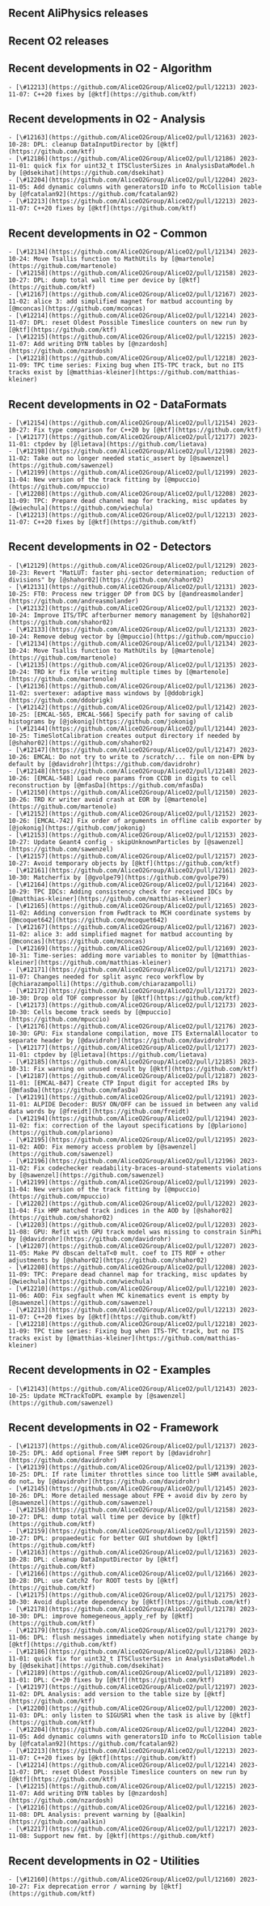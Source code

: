 ## Recent AliPhysics releases
## Recent O2 releases
## Recent developments in O2 - Algorithm
	- [\#12213](https://github.com/AliceO2Group/AliceO2/pull/12213) 2023-11-07: C++20 fixes by [@ktf](https://github.com/ktf)
## Recent developments in O2 - Analysis
	- [\#12163](https://github.com/AliceO2Group/AliceO2/pull/12163) 2023-10-28: DPL: cleanup DataInputDirector by [@ktf](https://github.com/ktf)
	- [\#12186](https://github.com/AliceO2Group/AliceO2/pull/12186) 2023-11-01: quick fix for uint32_t ITSClusterSizes in AnalysisDataModel.h by [@dsekihat](https://github.com/dsekihat)
	- [\#12204](https://github.com/AliceO2Group/AliceO2/pull/12204) 2023-11-05: Add dynamic columns with generatorsID info to McCollision table by [@fcatalan92](https://github.com/fcatalan92)
	- [\#12213](https://github.com/AliceO2Group/AliceO2/pull/12213) 2023-11-07: C++20 fixes by [@ktf](https://github.com/ktf)
## Recent developments in O2 - Common
	- [\#12134](https://github.com/AliceO2Group/AliceO2/pull/12134) 2023-10-24: Move Tsallis function to MathUtils by [@martenole](https://github.com/martenole)
	- [\#12158](https://github.com/AliceO2Group/AliceO2/pull/12158) 2023-10-27: DPL: dump total wall time per device by [@ktf](https://github.com/ktf)
	- [\#12167](https://github.com/AliceO2Group/AliceO2/pull/12167) 2023-11-02: alice 3: add simplified magnet for matbud accounting by [@mconcas](https://github.com/mconcas)
	- [\#12214](https://github.com/AliceO2Group/AliceO2/pull/12214) 2023-11-07: DPL: reset Oldest Possible Timeslice counters on new run by [@ktf](https://github.com/ktf)
	- [\#12215](https://github.com/AliceO2Group/AliceO2/pull/12215) 2023-11-07: Add writing DYN tables by [@nzardosh](https://github.com/nzardosh)
	- [\#12218](https://github.com/AliceO2Group/AliceO2/pull/12218) 2023-11-09: TPC time series: Fixing bug when ITS-TPC track, but no ITS tracks exist by [@matthias-kleiner](https://github.com/matthias-kleiner)
## Recent developments in O2 - DataFormats
	- [\#12154](https://github.com/AliceO2Group/AliceO2/pull/12154) 2023-10-27: Fix type comparison for C++20 by [@ktf](https://github.com/ktf)
	- [\#12177](https://github.com/AliceO2Group/AliceO2/pull/12177) 2023-11-01: ctpdev by [@lietava](https://github.com/lietava)
	- [\#12198](https://github.com/AliceO2Group/AliceO2/pull/12198) 2023-11-02: Take out no longer needed static_assert by [@sawenzel](https://github.com/sawenzel)
	- [\#12199](https://github.com/AliceO2Group/AliceO2/pull/12199) 2023-11-04: New version of the track fitting by [@mpuccio](https://github.com/mpuccio)
	- [\#12208](https://github.com/AliceO2Group/AliceO2/pull/12208) 2023-11-09: TPC: Prepare dead channel map for tracking, misc updates by [@wiechula](https://github.com/wiechula)
	- [\#12213](https://github.com/AliceO2Group/AliceO2/pull/12213) 2023-11-07: C++20 fixes by [@ktf](https://github.com/ktf)
## Recent developments in O2 - Detectors
	- [\#12129](https://github.com/AliceO2Group/AliceO2/pull/12129) 2023-10-23: Revert "MatLUT: faster phi-sector determination; reduction of divisions" by [@shahor02](https://github.com/shahor02)
	- [\#12131](https://github.com/AliceO2Group/AliceO2/pull/12131) 2023-10-25: FT0: Process new trigger DP from DCS by [@andreasmolander](https://github.com/andreasmolander)
	- [\#12132](https://github.com/AliceO2Group/AliceO2/pull/12132) 2023-10-24: Improve ITS/TPC afterburner memory management by [@shahor02](https://github.com/shahor02)
	- [\#12133](https://github.com/AliceO2Group/AliceO2/pull/12133) 2023-10-24: Remove debug vector by [@mpuccio](https://github.com/mpuccio)
	- [\#12134](https://github.com/AliceO2Group/AliceO2/pull/12134) 2023-10-24: Move Tsallis function to MathUtils by [@martenole](https://github.com/martenole)
	- [\#12135](https://github.com/AliceO2Group/AliceO2/pull/12135) 2023-10-24: TRD kr fix file writing multiple times by [@martenole](https://github.com/martenole)
	- [\#12136](https://github.com/AliceO2Group/AliceO2/pull/12136) 2023-11-02: svertexer: adaptive mass windows by [@ddobrigk](https://github.com/ddobrigk)
	- [\#12142](https://github.com/AliceO2Group/AliceO2/pull/12142) 2023-10-25: [EMCAL-565, EMCAL-566] Specify path for saving of calib histograms by [@jokonig](https://github.com/jokonig)
	- [\#12144](https://github.com/AliceO2Group/AliceO2/pull/12144) 2023-10-25: TimeSlotCalibration creates output directory if needed by [@shahor02](https://github.com/shahor02)
	- [\#12147](https://github.com/AliceO2Group/AliceO2/pull/12147) 2023-10-26: EMCAL: Do not try to write to /scratch/... file on non-EPN by default by [@davidrohr](https://github.com/davidrohr)
	- [\#12148](https://github.com/AliceO2Group/AliceO2/pull/12148) 2023-10-26: [EMCAL-548] Load reco params from CCDB in digits to cell reconstruction by [@mfasDa](https://github.com/mfasDa)
	- [\#12150](https://github.com/AliceO2Group/AliceO2/pull/12150) 2023-10-26: TRD Kr writer avoid crash at EOR by [@martenole](https://github.com/martenole)
	- [\#12152](https://github.com/AliceO2Group/AliceO2/pull/12152) 2023-10-26: [EMCAL-742] Fix order of arguments in offline calib exporter by [@jokonig](https://github.com/jokonig)
	- [\#12153](https://github.com/AliceO2Group/AliceO2/pull/12153) 2023-10-27: Update Geant4 config - skipUnknownParticles by [@sawenzel](https://github.com/sawenzel)
	- [\#12157](https://github.com/AliceO2Group/AliceO2/pull/12157) 2023-10-27: Avoid temporary objects by [@ktf](https://github.com/ktf)
	- [\#12161](https://github.com/AliceO2Group/AliceO2/pull/12161) 2023-10-30: Matcherfix by [@gvolpe79](https://github.com/gvolpe79)
	- [\#12164](https://github.com/AliceO2Group/AliceO2/pull/12164) 2023-10-29: TPC IDCs: Adding consistency check for received IDCs by [@matthias-kleiner](https://github.com/matthias-kleiner)
	- [\#12165](https://github.com/AliceO2Group/AliceO2/pull/12165) 2023-11-02: Adding conversion from Fwdtrack to MCH coordinate systems by [@mcoquet642](https://github.com/mcoquet642)
	- [\#12167](https://github.com/AliceO2Group/AliceO2/pull/12167) 2023-11-02: alice 3: add simplified magnet for matbud accounting by [@mconcas](https://github.com/mconcas)
	- [\#12169](https://github.com/AliceO2Group/AliceO2/pull/12169) 2023-10-31: Time-series: adding more variables to monitor by [@matthias-kleiner](https://github.com/matthias-kleiner)
	- [\#12171](https://github.com/AliceO2Group/AliceO2/pull/12171) 2023-11-07: Changes needed for split async reco workflow by [@chiarazampolli](https://github.com/chiarazampolli)
	- [\#12172](https://github.com/AliceO2Group/AliceO2/pull/12172) 2023-10-30: Drop old TOF compressor by [@ktf](https://github.com/ktf)
	- [\#12173](https://github.com/AliceO2Group/AliceO2/pull/12173) 2023-10-30: Cells become track seeds by [@mpuccio](https://github.com/mpuccio)
	- [\#12176](https://github.com/AliceO2Group/AliceO2/pull/12176) 2023-10-30: GPU: Fix standalone compilation, move ITS ExternalAllocator to separate header by [@davidrohr](https://github.com/davidrohr)
	- [\#12177](https://github.com/AliceO2Group/AliceO2/pull/12177) 2023-11-01: ctpdev by [@lietava](https://github.com/lietava)
	- [\#12185](https://github.com/AliceO2Group/AliceO2/pull/12185) 2023-10-31: Fix warning on unused result by [@ktf](https://github.com/ktf)
	- [\#12187](https://github.com/AliceO2Group/AliceO2/pull/12187) 2023-11-01: [EMCAL-847] Create CTP Input digit for accepted IRs by [@mfasDa](https://github.com/mfasDa)
	- [\#12191](https://github.com/AliceO2Group/AliceO2/pull/12191) 2023-11-01: ALPIDE Decoder: BUSY ON/OFF can be issued in between any valid data words by [@freidt](https://github.com/freidt)
	- [\#12194](https://github.com/AliceO2Group/AliceO2/pull/12194) 2023-11-02: fix: correction of the layout specifications by [@plariono](https://github.com/plariono)
	- [\#12195](https://github.com/AliceO2Group/AliceO2/pull/12195) 2023-11-02: AOD: Fix memory access problem by [@sawenzel](https://github.com/sawenzel)
	- [\#12196](https://github.com/AliceO2Group/AliceO2/pull/12196) 2023-11-02: Fix codechecker readability-braces-around-statements violations by [@sawenzel](https://github.com/sawenzel)
	- [\#12199](https://github.com/AliceO2Group/AliceO2/pull/12199) 2023-11-04: New version of the track fitting by [@mpuccio](https://github.com/mpuccio)
	- [\#12202](https://github.com/AliceO2Group/AliceO2/pull/12202) 2023-11-04: Fix HMP matched track indices in the AOD by [@shahor02](https://github.com/shahor02)
	- [\#12203](https://github.com/AliceO2Group/AliceO2/pull/12203) 2023-11-08: GPU: Refit with GPU track model was missing to constrain SinPhi by [@davidrohr](https://github.com/davidrohr)
	- [\#12207](https://github.com/AliceO2Group/AliceO2/pull/12207) 2023-11-05: Make PV dbscan deltaT<0 mult. coef to ITS ROF + other adjustments by [@shahor02](https://github.com/shahor02)
	- [\#12208](https://github.com/AliceO2Group/AliceO2/pull/12208) 2023-11-09: TPC: Prepare dead channel map for tracking, misc updates by [@wiechula](https://github.com/wiechula)
	- [\#12210](https://github.com/AliceO2Group/AliceO2/pull/12210) 2023-11-06: AOD: Fix segfault when MC kinematics event is empty by [@sawenzel](https://github.com/sawenzel)
	- [\#12213](https://github.com/AliceO2Group/AliceO2/pull/12213) 2023-11-07: C++20 fixes by [@ktf](https://github.com/ktf)
	- [\#12218](https://github.com/AliceO2Group/AliceO2/pull/12218) 2023-11-09: TPC time series: Fixing bug when ITS-TPC track, but no ITS tracks exist by [@matthias-kleiner](https://github.com/matthias-kleiner)
## Recent developments in O2 - Examples
	- [\#12143](https://github.com/AliceO2Group/AliceO2/pull/12143) 2023-10-25: Update MCTrackToDPL example by [@sawenzel](https://github.com/sawenzel)
## Recent developments in O2 - Framework
	- [\#12137](https://github.com/AliceO2Group/AliceO2/pull/12137) 2023-10-25: DPL: Add optional Free SHM report by [@davidrohr](https://github.com/davidrohr)
	- [\#12139](https://github.com/AliceO2Group/AliceO2/pull/12139) 2023-10-25: DPL: If rate limiter throttles since too little SHM available, do not… by [@davidrohr](https://github.com/davidrohr)
	- [\#12145](https://github.com/AliceO2Group/AliceO2/pull/12145) 2023-10-26: DPL: More detailed message about FPE + avoid div by zero by [@sawenzel](https://github.com/sawenzel)
	- [\#12158](https://github.com/AliceO2Group/AliceO2/pull/12158) 2023-10-27: DPL: dump total wall time per device by [@ktf](https://github.com/ktf)
	- [\#12159](https://github.com/AliceO2Group/AliceO2/pull/12159) 2023-10-27: DPL: propaedeutic for better GUI shutdown by [@ktf](https://github.com/ktf)
	- [\#12163](https://github.com/AliceO2Group/AliceO2/pull/12163) 2023-10-28: DPL: cleanup DataInputDirector by [@ktf](https://github.com/ktf)
	- [\#12166](https://github.com/AliceO2Group/AliceO2/pull/12166) 2023-10-28: DPL: use Catch2 for ROOT tests by [@ktf](https://github.com/ktf)
	- [\#12175](https://github.com/AliceO2Group/AliceO2/pull/12175) 2023-10-30: Avoid duplicate dependency by [@ktf](https://github.com/ktf)
	- [\#12178](https://github.com/AliceO2Group/AliceO2/pull/12178) 2023-10-30: DPL: improve homegeneous_apply_ref by [@ktf](https://github.com/ktf)
	- [\#12179](https://github.com/AliceO2Group/AliceO2/pull/12179) 2023-11-06: DPL: flush messages immediately when notifying state change by [@ktf](https://github.com/ktf)
	- [\#12186](https://github.com/AliceO2Group/AliceO2/pull/12186) 2023-11-01: quick fix for uint32_t ITSClusterSizes in AnalysisDataModel.h by [@dsekihat](https://github.com/dsekihat)
	- [\#12189](https://github.com/AliceO2Group/AliceO2/pull/12189) 2023-11-01: DPL: C++20 fixes by [@ktf](https://github.com/ktf)
	- [\#12197](https://github.com/AliceO2Group/AliceO2/pull/12197) 2023-11-02: DPL Analysis: add version to the table size by [@ktf](https://github.com/ktf)
	- [\#12200](https://github.com/AliceO2Group/AliceO2/pull/12200) 2023-11-03: DPL: only listen to SIGUSR1 when the task is alive by [@ktf](https://github.com/ktf)
	- [\#12204](https://github.com/AliceO2Group/AliceO2/pull/12204) 2023-11-05: Add dynamic columns with generatorsID info to McCollision table by [@fcatalan92](https://github.com/fcatalan92)
	- [\#12213](https://github.com/AliceO2Group/AliceO2/pull/12213) 2023-11-07: C++20 fixes by [@ktf](https://github.com/ktf)
	- [\#12214](https://github.com/AliceO2Group/AliceO2/pull/12214) 2023-11-07: DPL: reset Oldest Possible Timeslice counters on new run by [@ktf](https://github.com/ktf)
	- [\#12215](https://github.com/AliceO2Group/AliceO2/pull/12215) 2023-11-07: Add writing DYN tables by [@nzardosh](https://github.com/nzardosh)
	- [\#12216](https://github.com/AliceO2Group/AliceO2/pull/12216) 2023-11-08: DPL Analysis: prevent warning by [@aalkin](https://github.com/aalkin)
	- [\#12217](https://github.com/AliceO2Group/AliceO2/pull/12217) 2023-11-08: Support new fmt. by [@ktf](https://github.com/ktf)
## Recent developments in O2 - Utilities
	- [\#12160](https://github.com/AliceO2Group/AliceO2/pull/12160) 2023-10-27: Fix deprecation error / warning by [@ktf](https://github.com/ktf)
